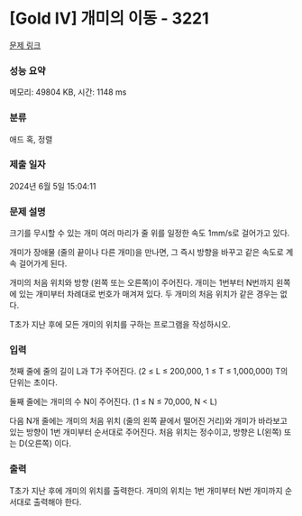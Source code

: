 # [Gold IV] 개미의 이동 - 3221 

[문제 링크](https://www.acmicpc.net/problem/3221) 

### 성능 요약

메모리: 49804 KB, 시간: 1148 ms

### 분류

애드 혹, 정렬

### 제출 일자

2024년 6월 5일 15:04:11

### 문제 설명

<p>크기를 무시할 수 있는 개미 여러 마리가 줄 위를 일정한 속도 1mm/s로 걸어가고 있다.</p>

<p>개미가 장애물 (줄의 끝이나 다른 개미)을 만나면, 그 즉시 방향을 바꾸고 같은 속도로 계속 걸어가게 된다.</p>

<p>개미의 처음 위치와 방향 (왼쪽 또는 오른쪽)이 주어진다. 개미는 1번부터 N번까지 왼쪽에 있는 개미부터 차례대로 번호가 매겨져 있다. 두 개미의 처음 위치가 같은 경우는 없다.</p>

<p>T초가 지난 후에 모든 개미의 위치를 구하는 프로그램을 작성하시오. </p>

### 입력 

 <p>첫째 줄에 줄의 길이 L과 T가 주어진다. (2 ≤ L ≤ 200,000, 1 ≤ T ≤ 1,000,000) T의 단위는 초이다.</p>

<p>둘째 줄에는 개미의 수 N이 주어진다. (1 ≤ N ≤ 70,000, N < L)</p>

<p>다음 N개 줄에는 개미의 처음 위치 (줄의 왼쪽 끝에서 떨어진 거리)와 개미가 바라보고 있는 방향이 1번 개미부터 순서대로 주어진다. 처음 위치는 정수이고, 방향은 L(왼쪽) 또는 D(오른쪽) 이다. </p>

### 출력 

 <p>T초가 지난 후에 개미의 위치를 출력한다. 개미의 위치는 1번 개미부터 N번 개미까지 순서대로 출력해야 한다.</p>

